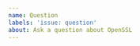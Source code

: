 ```yaml
---
name: Question
labels: 'issue: question'
about: Ask a question about OpenSSL
---
```


<!--
Thank you for your interest in OpenSSL. If this is your first question,
please take the time to read the following lines before posting it.

For general questions about *using* OpenSSL:

    If you have questions about how to use OpenSSL for specific tasks
    or how to solve certain problems you have when using it, you might
    want to ask them on the openssl-users@openssl.org mailing list.
    There you can get help from a great community of OpenSSL users,
    not only (but including) the OpenSSL developers. For more information
    about our mailing lists, see
    https://www.openssl.org/community/mailinglists.html.

For questions related to build issues:

    Please use the 'Bug report' template.

For other questions:

    Please describe your problem as concise as possible while giving
    us enough information to understand your problem. An example code
    or example commands are highly appreciated if they help us to
    better understand what you are trying to achieve.

    Also, please remember to tell us which OpenSSL version you are
    using and whether it is system provided or you built it yourself.
    In the latter case, please also send us your build configuration.
    With OpenSSL before 1.1.1, the configuration output comes from the
    configuration command.  With OpenSSL 1.1.1 and on, it's the output
    of `perl configdata.pm --dump`

Please remember to put ``` lines before and after any commands plus
output and code, like this:

    ```
    $ echo output output output
    output output output
    ```

    ```
    #include <stdio.h>

    int main() {
        int foo = 1;
        printf("%d\n", foo);
    }
    ```
-->
